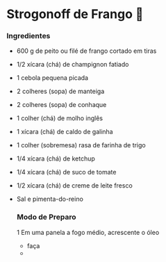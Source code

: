 # Strogonoff de Frango :chicken:

### Ingredientes

- 600 g de peito ou filé de frango cortado em tiras

- 1/2 xícara (chá) de champignon fatiado

- 1 cebola pequena picada

- 2 colheres (sopa) de manteiga

- 2 colheres (sopa) de conhaque 

- 1 colher (chá) de molho inglês

- 1 xícara (chá) de caldo de galinha

- 1 colher (sobremesa) rasa de farinha de trigo

- 1/4 xícara (chá) de ketchup

- 1/4 xícara (chá) de suco de tomate

- 1/2 xícara (chá) de creme de leite fresco

- Sal e pimenta-do-reino

  ### Modo de Preparo

  1 Em uma panela a fogo médio, acrescente o óleo 

  - faça
  - 



